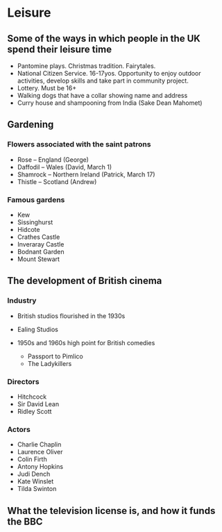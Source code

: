 # Leisure

## Some of the ways in which people in the UK spend their leisure time

* Pantomine plays. Christmas tradition. Fairytales.
* National Citizen Service. 16-17yos. Opportunity to enjoy outdoor activities, develop skills and take part in community project.
* Lottery. Must be 16+
* Walking dogs that have a collar showing name and address
* Curry house and shampooning from India (Sake Dean Mahomet)

## Gardening

### Flowers associated with the saint patrons

* Rose – England (George)
* Daffodil – Wales (David, March 1)
* Shamrock – Northern Ireland (Patrick, March 17)
* Thistle – Scotland (Andrew)

### Famous gardens

* Kew
* Sissinghurst
* Hidcote
* Crathes Castle
* Inveraray Castle
* Bodnant Garden
* Mount Stewart

## The development of British cinema

### Industry

* British studios flourished in the 1930s
* Ealing Studios

* 1950s and 1960s high point for British comedies
  * Passport to Pimlico
  * The Ladykillers

### Directors

* Hitchcock
* Sir David Lean
* Ridley Scott

### Actors

* Charlie Chaplin
* Laurence Oliver
* Colin Firth
* Antony Hopkins
* Judi Dench
* Kate Winslet
* Tilda Swinton

## What the television license is, and how it funds the BBC